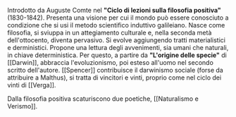 Introdotto da Auguste Comte nel **"Ciclo di lezioni sulla filosofia positiva"** (1830-1842). Presenta una visione per cui il mondo può essere conosciuto a condizione che si usi il metodo scientifico induttivo galileiano.
Nasce come filosofia, si sviuppa in un attegiamento culturale e, nella seconda metà dell'ottocento, diventa pervasivo.
Si evolve aggiungendo tratti materialistici e derministici. Propone una lettura degli avvenimenti, sia umani che naturali, in chiave deterministica. Per questo, a partire da **"L'origine delle specie"** di [[Darwin]], abbraccia l'evoluzionismo, poi esteso all'uomo nel secondo scritto dell'autore.
[[Spencer]] contribuisce il darwinismo sociale (forse da attribuire a Malthus), si tratta di vincitori e vinti, proprio come nel ciclo dei vinti di [[Verga]].

Dalla filosofia positiva scaturiscono due poetiche, [[Naturalismo e Verismo]].


